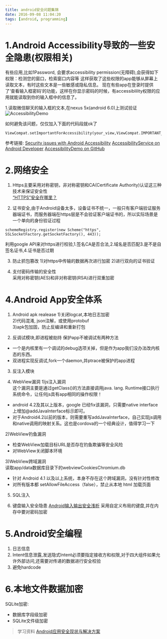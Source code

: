 ```yaml
---
title: android安全问题集锦
date: 2016-09-08 11:04:20
tags: [android, programming]
---
```



# 1.Android Accessibility导致的一些安全隐患(权限相关)
有些应用,比如1Password, 会要求accessibility permission(无障碍),会获得如下权限：检测您的窗口，检索窗口内容等
这样获取了这些权限的app能够从屏幕上读取文本，有时这些文本是一些敏感或隐私信息。    现在有些app在登录时提供了‘查看输入框密码’的功能，这样在你显示密码的时候，有accessiblility权限的应用就能读取到你的输入框中的信息了。

1.读取微信聊天的输入框的文本,在nexus 5x(android 6.0)上测试验证
![AccessibilityDemo](/images/accessibility.gif)

如何避免该问题，仅仅加入下面的代码段就ok了
```
ViewCompat.setImportantForAccessibility(your_view,ViewCompat.IMPORTANT_FOR_ACCESSIBILITY_NO);
```


参考链接:
[Security issues with Android Accessibility](https://android.jlelse.eu/android-accessibility-75fdc5810025#.laqbpz8dj)
[AccessibilityService on Android Developer](https://developer.android.com/reference/android/accessibilityservice/AccessibilityService.html)
[AccessibilityDemo on GitHub](https://github.com/bpr10/AccessibilityDemo)


# 2.网络安全
1. Https主要采用对称密钥，非对称密钥和CA(Certificate Authority)认证这三种技术来保证安全性  
[“HTTPS”安全在哪里？](http://bugly.qq.com/bbs/forum.php?mod=viewthread&tid=1074&extra=page%3D3)

2. 证书安全,由于Android设备太多，设备证书不统一，一般只有客户端验证服务器端证书，而服务器端在https层是不会验证客户端证书的，所以实际场景是一个单向的身份验证过程  
```
schemeRegistry.register(new Scheme("https", SSLSocketFactory.getSocketFactory(), 443));
```
利用google API来对https进行校验,1.签名CA是否合法,2.域名是否匹配3.是不是自签名证书,4.证书是否过期

3. 防止抓包篡改
1)对https中传输的数据再次进行加密
2)进行双向的证书验证

4. 支付密码传输的安全性  
采用对称密钥(AES)和非对称密钥(RSA)进行双重加密



# 4.Android App安全体系
1. Android apk realease
1)关闭logcat,本地日志加密  
2)代码混淆, json注解，或使用protobuf  
3)apk包加固，防止反编译和重新打包  

2. 反调试模块,即进程被劫持
保护app不被调试有两种方法
* 一个是内核里有一个调试的debug选项关掉，但是作为app我们没办法改内核态的东西。
* 双进程实现反调试,fork一个daemon,并ptrace被保护的app进程

3. 反注入模块

4. WebView漏洞
1)js注入漏洞  
这个漏洞主要是通过getClass()的方法直接调用java. lang. Runtime接口执行系统命令，让任何js具有app相同的操作权限！
* android 4.2及其以上版本，google 已经fix该漏洞，只需要native interface上增加@addJavaInterface标示即可。
* 对于Android4.2以前的版本，则需要重写addJavaInterface，自己实现js调用和native调用的映射关系。这也是cordova的一个经典设计，值得学习一下  

2)WebView钓鱼漏洞  
* 检查WebView加载目标URL是否存在钓鱼欺骗等安全风险
* 对WebView关闭脚本环境

3)WebView跨域漏洞  
读取app/data数据库目录下的webviewCookiesChromium.db
* 针对 Android 4.1 以及以上系统，本身不存在这个跨域漏洞，没有针对性修改
* 对所有版本都 setAllowFileAccess（false），禁止从本地 html 加载页面

5. SQL注入

6. 键盘输入安全隐患
[Android输入输出安全浅析](http://blog.csdn.net/android_squad/article/details/42640069)
采用自定义布局的键盘,并在内存中要对密码加密

# 5.Android安全编程
1. 日志信息
2. Intent信息泄露,发送隐式Intent必须要指定接收方和权限,对于四大组件如果允许外部访问,还需要对传递的数据进行安全校验
3. 避免hardcode

# 6.本地文件数据加密
SQLite加密:
* 数据库字段级加密
* SQLite文件级加密


> 学习资料
[Android应用安全现状与解决方案](http://blog.csdn.net/yzzst/article/details/46471277)  


